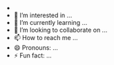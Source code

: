 - 
- 👀 I’m interested in ...
- 🌱 I’m currently learning ...
- 💞️ I’m looking to collaborate on ...
- 📫 How to reach me ...
- 😄 Pronouns: ...
- ⚡ Fun fact: ...

<!---
janiperman/janiperman is a ✨ special ✨ repository because its `README.md` (this file) appears on your GitHub profile.
You can click the Preview link to take a look at your changes.
--->
